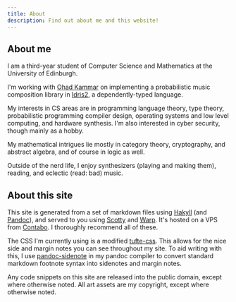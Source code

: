 ```yaml
---
title: About
description: Find out about me and this website!
---
```


## About me
I am a third-year student of
Computer Science and Mathematics
at the University of Edinburgh.

I'm working with
[Ohad Kammar](https://denotational.co.uk/)
on implementing a probabilistic music composition library
in [Idris2](https://idris-lang.org/),
a dependently-typed language.

My interests in CS areas are in
programming language theory,
type theory,
probabilistic programming
compiler design,
operating systems and low level computing,
and hardware synthesis.
I'm also interested in cyber security,
though mainly as a hobby.

My mathematical intrigues lie mostly in
category theory,
cryptography,
and abstract algebra,
and of course in logic as well.

Outside of the nerd life, I enjoy
synthesizers (playing and making them),
reading,
and eclectic (read: bad) music.


## About this site
This site is generated
from a set of markdown files using
[Hakyll](https://jaspervdj.be/hakyll/)
(and [Pandoc](https://pandoc.org/)),
and served to you using
[Scotty](https://hackage.haskell.org/package/scotty) and
[Warp](https://hackage.haskell.org/package/warp).
It's hosted on a VPS from
[Contabo](https://contabo.com).
I thoroughly recommend all of these.

The CSS I'm currently using is
a modified
[tufte-css](https://edwardtufte.github.io/tufte-css/).
This allows for the nice side and margin notes
you can see throughout my site.
To aid writing with this, I use
[pandoc-sidenote](https://hackage.haskell.org/package/pandoc-sidenote)
in my pandoc compiler to convert
standard markdown footnote syntax
into sidenotes and margin notes.

Any code snippets on this site are
released into the public domain,
except where otherwise noted.
All art assets are my copyright,
except where otherwise noted.

